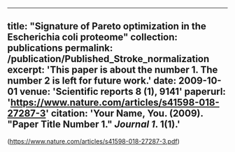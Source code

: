 
---
title: "Signature of Pareto optimization in the Escherichia coli proteome"
collection: publications
permalink: /publication/Published_Stroke_normalization
excerpt: 'This paper is about the number 1. The number 2 is left for future work.'
date: 2009-10-01
venue: 'Scientific reports 8 (1), 9141'
paperurl: 'https://www.nature.com/articles/s41598-018-27287-3'
citation: 'Your Name, You. (2009). &quot;Paper Title Number 1.&quot; <i>Journal 1</i>. 1(1).'
---



(https://www.nature.com/articles/s41598-018-27287-3.pdf)
